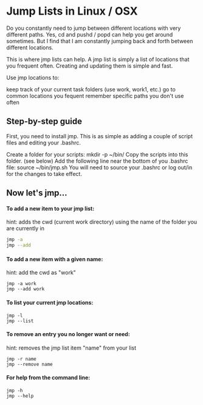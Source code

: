 # Jump Lists in Linux / OSX

Do you constantly need to jump between different locations with very different paths. Yes, cd and pushd / popd can help you get around sometimes. But I find that I am constantly jumping back and forth between different locations.

This is where jmp lists can help. A jmp list is simply a list of locations that you frequent often. Creating and updating them is simple and fast.

Use jmp locations to:

keep track of your current task folders (use work, work1, etc.)
go to common locations you fequent
remember specific paths you don't use often

## Step-by-step guide
First, you need to install jmp. This is as simple as adding a couple of script files and editing your .bashrc.

Create a folder for your scripts: mkdir -p ~/bin/
Copy the scripts into this folder. (see below)
Add the following line near the bottom of you .bashrc file: source ~/bin/jmp.sh
You will need to source your .bashrc or log out/in for the changes to take effect.

## Now let's jmp...
#### To add a new item to your jmp list:
hint: adds the cwd (current work directory) using the name of the folder you are currently in

```bash
jmp -a
jmp --add
```

#### To  add a new item with a given name:
hint: add the cwd as "work"

```
jmp -a work
jmp --add work
```

#### To list your current jmp locations:

```
jmp -l
jmp --list
```

#### To remove an entry you no longer want or need:
hint: removes the jmp list item "name" from your list

```
jmp -r name
jmp --remove name
```

#### For help from the command line:

```
jmp -h
jmp --help
```
